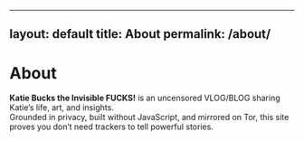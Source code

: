 <!-- _pages/about.md -->
---
layout: default
title: About
permalink: /about/
---

# About

**Katie Bucks the Invisible FUCKS!** is an uncensored VLOG/BLOG sharing Katie’s life, art, and insights.  
Grounded in privacy, built without JavaScript, and mirrored on Tor, this site proves you don’t need trackers to tell powerful stories.